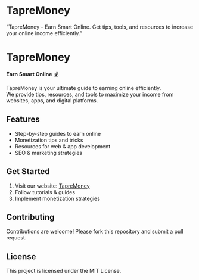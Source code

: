 # TapreMoney
“TapreMoney – Earn Smart Online. Get tips, tools, and resources to increase your online income efficiently.”
# TapreMoney

**Earn Smart Online** 💰

TapreMoney is your ultimate guide to earning online efficiently.  
We provide tips, resources, and tools to maximize your income from websites, apps, and digital platforms.

## Features

- Step-by-step guides to earn online
- Monetization tips and tricks
- Resources for web & app development
- SEO & marketing strategies

## Get Started

1. Visit our website: [TapreMoney](https://tapremoney.github.io/)
2. Follow tutorials & guides
3. Implement monetization strategies

## Contributing

Contributions are welcome! Please fork this repository and submit a pull request.

## License

This project is licensed under the MIT License.
